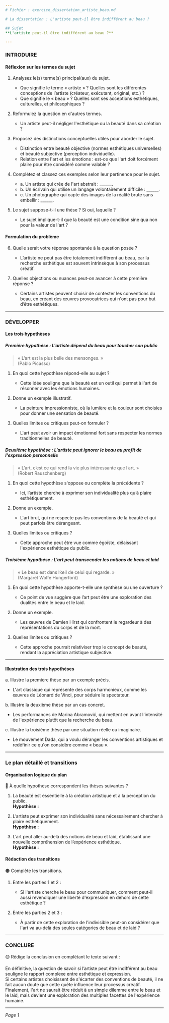 ```yaml
---
# Fichier : exercice_dissertation_artiste_beau.md

# La dissertation : L'artiste peut-il être indifférent au beau ?

## Sujet
**L'artiste peut-il être indifférent au beau ?**

---
```


### INTRODUIRE

#### Réflexion sur les termes du sujet

1. Analysez le(s) terme(s) principal(aux) du sujet.
   - Que signifie le terme « artiste » ? Quelles sont les différentes conceptions de l’artiste (créateur, exécutant, original, etc.) ?
   - Que signifie le « beau » ? Quelles sont ses acceptions esthétiques, culturelles, et philosophiques ?
  
2. Reformulez la question en d'autres termes.
   - Un artiste peut-il négliger l'esthétique ou la beauté dans sa création ? 

3. Proposez des distinctions conceptuelles utiles pour aborder le sujet.
   - Distinction entre beauté objective (normes esthétiques universelles) et beauté subjective (perception individuelle).
   - Relation entre l'art et les émotions : est-ce que l'art doit forcément plaire pour être considéré comme valable ?

4. Complétez et classez ces exemples selon leur pertinence pour le sujet.
   - a. Un artiste qui crée de l'art abstrait : ______.
   - b. Un écrivain qui utilise un langage volontairement difficile : ______.
   - c. Un photographe qui capte des images de la réalité brute sans embellir : ______.

5. Le sujet suppose-t-il une thèse ? Si oui, laquelle ?
   - Le sujet implique-t-il que la beauté est une condition sine qua non pour la valeur de l'art ?

#### Formulation du problème

6. Quelle serait votre réponse spontanée à la question posée ?
   - L’artiste ne peut pas être totalement indifférent au beau, car la recherche esthétique est souvent intrinsèque à son processus créatif.

7. Quelles objections ou nuances peut-on avancer à cette première réponse ?
   - Certains artistes peuvent choisir de contester les conventions du beau, en créant des œuvres provocatrices qui n'ont pas pour but d’être esthétiques.

---

### DÉVELOPPER

#### Les trois hypothèses

##### Première hypothèse : L'artiste dépend du beau pour toucher son public

> « L’art est la plus belle des mensonges. »  
> (Pablo Picasso)

1. En quoi cette hypothèse répond-elle au sujet ?
   - Cette idée souligne que la beauté est un outil qui permet à l'art de résonner avec les émotions humaines.

2. Donne un exemple illustratif.
   - La peinture impressionniste, où la lumière et la couleur sont choisies pour donner une sensation de beauté.

3. Quelles limites ou critiques peut-on formuler ?
   - L'art peut avoir un impact émotionnel fort sans respecter les normes traditionnelles de beauté.

##### Deuxième hypothèse : L'artiste peut ignorer le beau au profit de l'expression personnelle

> « L’art, c’est ce qui rend la vie plus intéressante que l’art. »  
> (Robert Rauschenberg)

1. En quoi cette hypothèse s'oppose ou complète la précédente ?
   - Ici, l’artiste cherche à exprimer son individualité plus qu’à plaire esthétiquement.

2. Donne un exemple.
   - L'art brut, qui ne respecte pas les conventions de la beauté et qui peut parfois être dérangeant.

3. Quelles limites ou critiques ?
   - Cette approche peut être vue comme égoïste, délaissant l'expérience esthétique du public.

##### Troisième hypothèse : L’art peut transcender les notions de beau et laid

> « Le beau est dans l’œil de celui qui regarde. »  
> (Margaret Wolfe Hungerford)

1. En quoi cette hypothèse apporte-t-elle une synthèse ou une ouverture ?
   - Ce point de vue suggère que l’art peut être une exploration des dualités entre le beau et le laid.

2. Donne un exemple.
   - Les œuvres de Damien Hirst qui confrontent le regardeur à des représentations du corps et de la mort.

3. Quelles limites ou critiques ?
   - Cette approche pourrait relativiser trop le concept de beauté, rendant la appréciation artistique subjective.

---

#### Illustration des trois hypothèses

a. Illustre la première thèse par un exemple précis.
   - L'art classique qui représente des corps harmonieux, comme les œuvres de Léonard de Vinci, pour séduire le spectateur.

b. Illustre la deuxième thèse par un cas concret.
   - Les performances de Marina Abramović, qui mettent en avant l'intensité de l'expérience plutôt que la recherche du beau.

c. Illustre la troisième thèse par une situation réelle ou imaginaire.
   - Le mouvement Dada, qui a voulu déranger les conventions artistiques et redéfinir ce qu'on considère comme « beau ».

---

### Le plan détaillé et transitions

#### Organisation logique du plan

🔴 À quelle hypothèse correspondent les thèses suivantes ?

1. La beauté est essentielle à la création artistique et à la perception du public.  
   **Hypothèse :**
   
2. L’artiste peut exprimer son individualité sans nécessairement chercher à plaire esthétiquement.  
   **Hypothèse :**
   
3. L’art peut aller au-delà des notions de beau et laid, établissant une nouvelle compréhension de l’expérience esthétique.  
   **Hypothèse :**

#### Rédaction des transitions

🟠 Complète les transitions.

1. Entre les parties 1 et 2 :  
   - Si l'artiste cherche le beau pour communiquer, comment peut-il aussi revendiquer une liberté d'expression en dehors de cette esthétique ?

2. Entre les parties 2 et 3 :  
   - À partir de cette exploration de l'indivisible peut-on considérer que l'art va au-delà des seules catégories de beau et de laid ?

---

### CONCLURE

🟡 Rédige la conclusion en complétant le texte suivant :

En définitive, la question de savoir si l’artiste peut être indifférent au beau souligne le rapport complexe entre esthétique et expression.  
Si certains artistes choisissent de s'écarter des conventions de beauté, il ne fait aucun doute que cette quête influence leur processus créatif.  
Finalement, l'art ne saurait être réduit à un simple dilemme entre le beau et le laid, mais devient une exploration des multiples facettes de l'expérience humaine.

--- 

*Page 1*